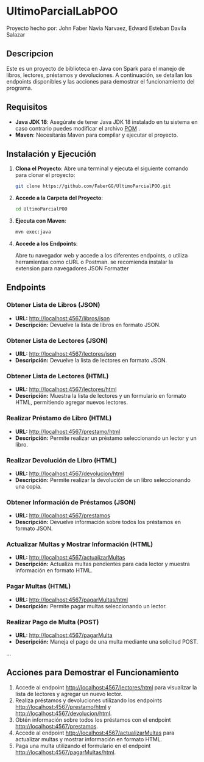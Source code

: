 # UltimoParcialLabPOO
Proyecto hecho por:
  John Faber Navia Narvaez, Edward Esteban Davila Salazar

## Descripcion
Este es un proyecto de biblioteca en Java con Spark para el manejo de libros, lectores, préstamos y devoluciones. A continuación, se detallan los endpoints disponibles y las acciones para demostrar el funcionamiento del programa.

## Requisitos

- **Java JDK 18**: Asegúrate de tener Java JDK 18 instalado en tu sistema en caso contrario puedes modificar el archivo [POM](UltimoParcialPOO/pom.xml)
.
- **Maven**: Necesitarás Maven para compilar y ejecutar el proyecto.

## Instalación y Ejecución

1. **Clona el Proyecto**: Abre una terminal y ejecuta el siguiente comando para clonar el proyecto:

    ```bash
    git clone https://github.com/FaberGG/UltimoParcialPOO.git
    ```

2. **Accede a la Carpeta del Proyecto**:

    ```bash
    cd UltimoParcialPOO
    ```

3. **Ejecuta con Maven**:

    ```bash
    mvn exec:java
    ```

4. **Accede a los Endpoints**:

   Abre tu navegador web y accede a los diferentes endpoints, o utiliza herramientas como cURL o Postman.
   se recomienda instalar la extension para navegadores JSON Formatter
## Endpoints

### Obtener Lista de Libros (JSON)

- **URL:** [http://localhost:4567/libros/json](http://localhost:4567/libros/json)
- **Descripción:** Devuelve la lista de libros en formato JSON.

### Obtener Lista de Lectores (JSON)

- **URL:** [http://localhost:4567/lectores/json](http://localhost:4567/lectores/json)
- **Descripción:** Devuelve la lista de lectores en formato JSON.

### Obtener Lista de Lectores (HTML)

- **URL:** [http://localhost:4567/lectores/html](http://localhost:4567/lectores/html)
- **Descripción:** Muestra la lista de lectores y un formulario en formato HTML, permitiendo agregar nuevos lectores.

### Realizar Préstamo de Libro (HTML)

- **URL:** [http://localhost:4567/prestamo/html](http://localhost:4567/prestamo/html)
- **Descripción:** Permite realizar un préstamo seleccionando un lector y un libro.

### Realizar Devolución de Libro (HTML)

- **URL:** [http://localhost:4567/devolucion/html](http://localhost:4567/devolucion/html)
- **Descripción:** Permite realizar la devolución de un libro seleccionando una copia.

### Obtener Información de Préstamos (JSON)

- **URL:** [http://localhost:4567/prestamos](http://localhost:4567/prestamos)
- **Descripción:** Devuelve información sobre todos los préstamos en formato JSON.

### Actualizar Multas y Mostrar Información (HTML)

- **URL:** [http://localhost:4567/actualizarMultas](http://localhost:4567/actualizarMultas)
- **Descripción:** Actualiza multas pendientes para cada lector y muestra información en formato HTML.

### Pagar Multas (HTML)

- **URL:** [http://localhost:4567/pagarMultas/html](http://localhost:4567/pagarMultas/html)
- **Descripción:** Permite pagar multas seleccionando un lector.

### Realizar Pago de Multa (POST)

- **URL:** [http://localhost:4567/pagarMulta](http://localhost:4567/pagarMulta)
- **Descripción:** Maneja el pago de una multa mediante una solicitud POST.



...

## Acciones para Demostrar el Funcionamiento

1. Accede al endpoint [http://localhost:4567/lectores/html](http://localhost:4567/lectores/html) para visualizar la lista de lectores y agregar un nuevo lector.
2. Realiza préstamos y devoluciones utilizando los endpoints [http://localhost:4567/prestamo/html](http://localhost:4567/prestamo/html) y [http://localhost:4567/devolucion/html](http://localhost:4567/devolucion/html).
3. Obtén información sobre todos los préstamos con el endpoint [http://localhost:4567/prestamos](http://localhost:4567/prestamos).
4. Accede al endpoint [http://localhost:4567/actualizarMultas](http://localhost:4567/actualizarMultas) para actualizar multas y mostrar información en formato HTML.
5. Paga una multa utilizando el formulario en el endpoint [http://localhost:4567/pagarMultas/html](http://localhost:4567/pagarMultas/html).




